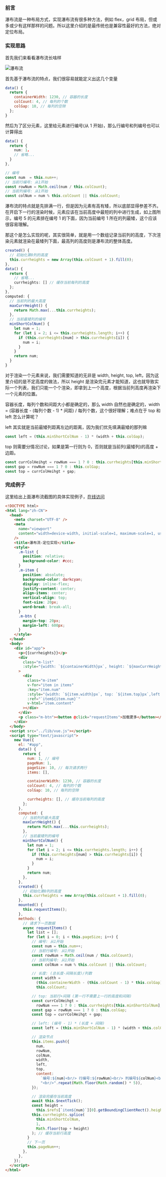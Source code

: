 ### 前言

瀑布流是一种布局方式，实现瀑布流有很多种方法，例如 flex，grid 布局，但或多或少有这样那样的问题。所以这里介绍的是最传统也是兼容性最好的方法，绝对定位布局。

### 实现思路

首先我们来看看瀑布流长啥样

![瀑布流](https://cdn.wenye123.com/pic/202308041855967.png)

首先基于瀑布流的特点，我们很容易就能定义出这几个变量

```javascript
data() {
  return {
    containerWidth: 1230, // 容器的长度
    colCount: 4, // 每列的个数
    colGap: 10, // 每列的空隙
  };
}
```

然后为了区分元素，这里给元素进行编号(从 1 开始)，那么行编号和列编号也可以计算得出

```typescript
data() {
  return {
    num: 1，
    // 省略...
  }
},

// 编号
const num  = this.num++;
// 当前行编号: 从1开始
const rowNum = Math.ceil(num / this.colCount);
// 当前列编号: 从1开始
const colNum = num % this.colCount || this.colCount;
```

瀑布流的特点就是先排满一行，但是因为元素有高有矮，所以底部显得参差不齐。在开启下一行的渲染时候，元素应该在当前高度中最短的列中进行生成，如上图所示，编号 5 的元素排在编号 1 的下面，因为当前编号 1 所在的列最矮，这个应该很容易理解。

那这个是怎么实现的呢，其实很简单，就是用一个数组记录当前列的高度，下次渲染元素就渲染在最矮列下面，最高列的高度则是瀑布流的整体高度。

```typescript
created() {
  // 初始化第0列的高度
  this.currheights = new Array(this.colCount + 1).fill(0);
},
data() {
  return {
    // 省略...
    currheights: [] // 缓存当前每列的高度
  };
},
computed: {
  // 当前列的最大高度
  maxCurrHeight() {
    return Math.max(...this.currheights);
  },
  // 当前最矮列的编号
  minShortColNum() {
    let num = 1;
    for (let i = 2; i <= this.currheights.length; i++) {
      if (this.currheights[num] > this.currheights[i]) {
        num = i;
      }
    }
    return num;
  }
}
```

对于渲染一个元素来说，我们需要知道的无非是 width, height, top, left，因为这里介绍的是不定高度的做法，所以 height 是渲染完元素才能知道，这也就导致实际一个列表，我们只能一个个渲染，即拿到上一个高度，根据当前列高度再渲染下一个元素的位置。

容器长度，每列个数和间距大小都是确定的，那么 width 自然也是确定的，width = (容器长度 - (每列个数 - 1) \* 间距) / 每列个数，这个很好理解；难点在于 top 和 left 怎么计算呢？

left 其实就是当前最矮列距离左边的距离，因为我们优先填满最矮的那列嘛

```typescript
const left = (this.minShortColNum - 1) * (width + this.colGap);
```

top 则需要分情况讨论，如果是第一行则为 0，否则就是当前列(最矮列)的高度 + 边距。

```typescript
const currColHeihgt = rowNum === 1 ? 0 : this.currheights[this.minShortColNum];
const gap = rowNum === 1 ? 0 : this.colGap;
const top = currColHeihgt + gap;
```

### 完成例子

这里给出上面瀑布流截图的具体实现例子，[在线访问](https://app.wenye123.com/test-front/2022/3.%E7%80%91%E5%B8%83%E6%B5%81-3.html)

```html
<!DOCTYPE html>
<html lang="zh-CN">
  <head>
    <meta charset="UTF-8" />
    <meta
      name="viewport"
      content="width=device-width, initial-scale=1, maximum-scale=1, user-scalable=no, viewport-fit=cover"
    />
    <title>瀑布流-定位实现</title>
    <style>
      .m-list {
        position: relative;
        background-color: #ccc;
      }
      .m-item {
        position: absolute;
        background-color: darkcyan;
        display: inline-flex;
        justify-content: center;
        align-items: center;
        vertical-align: top;
        font-size: 20px;
        word-break: break-all;
      }
      .m-btn {
        margin-top: 20px;
        margin-left: 600px;
      }
    </style>
  </head>
  <body>
    <div id="app">
      <p>{{currheights}}</p>
      <div
        class="m-list"
        :style="{width: `${containerWidth}px`, height: `${maxCurrHeight}px`}"
      >
        <div
          class="m-item"
          v-for="item in items"
          :key="item.num"
          :style="{width: `${item.width}px`, top: `${item.top}px`,left: `${item.left}px`}"
          :ref="`item${item.num}`"
          v-html="item.content"
        ></div>
      </div>
      <p class="m-btn"><button @click="requestItems">加载更多</button></p>
    </div>
  </body>
  <script src="../lib/vue.js"></script>
  <script type="text/javascript">
    new Vue({
      el: "#app",
      data() {
        return {
          num: 1, // 编号
          pageNum: 1,
          pageSize: 10, // 每次请求两行
          items: [],

          containerWidth: 1230, // 容器的长度
          colCount: 4, // 每列的个数
          colGap: 10, // 每列的空隙

          currheights: [], // 缓存当前每列的高度
        };
      },
      computed: {
        // 当前列的最大高度
        maxCurrHeight() {
          return Math.max(...this.currheights);
        },
        // 当前最矮列的编号
        minShortColNum() {
          let num = 1;
          for (let i = 2; i <= this.currheights.length; i++) {
            if (this.currheights[num] > this.currheights[i]) {
              num = i;
            }
          }
          return num;
        },
      },
      created() {
        // 初始化第0列的高度
        this.currheights = new Array(this.colCount + 1).fill(0);
      },
      mounted() {
        this.requestItems();
      },
      methods: {
        // 请求下一页数据
        async requestItems() {
          let list = [];
          for (let i = 0; i < this.pageSize; i++) {
            // 编号: 从1开始
            const num = this.num++;
            // 当前行编号: 从1开始
            const rowNum = Math.ceil(num / this.colCount);
            // 当前列编号: 从1开始
            const colNum = num % this.colCount || this.colCount;

            // 长度: (总长度-间隔长度)/列数
            const width =
              (this.containerWidth - (this.colCount - 1) * this.colGap) /
              this.colCount;

            // top: 当前行+间隔 (第一行不需要上一行的高度和间隔)
            const currColHeihgt =
              rowNum === 1 ? 0 : this.currheights[this.minShortColNum];
            const gap = rowNum === 1 ? 0 : this.colGap;
            const top = currColHeihgt + gap;

            // left: (编号 - 1) * (长度 + 间隔)
            const left = (this.minShortColNum - 1) * (width + this.colGap);

            // 渲染节点
            this.items.push({
              num,
              rowNum,
              colNum,
              width,
              left,
              top,
              content:
                `编号:${num}<br/> 行编号:${rowNum}<br/> 列编号${colNum}<br/>` +
                "<br/>".repeat(Math.floor(Math.random() * 5)),
            });

            // 渲染完缓存当前高度
            await this.$nextTick();
            const height =
              this.$refs[`item${num}`][0].getBoundingClientRect().height;
            this.currheights.splice(
              this.minShortColNum,
              1,
              Math.floor(top + height)
            ); // 缓存当前行高度
          }
          // 下一页
          this.pageNum++;
        },
      },
    });
  </script>
</html>
```
